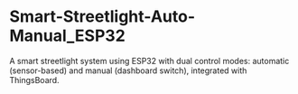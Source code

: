 # Smart-Streetlight-Auto-Manual_ESP32
A smart streetlight system using ESP32 with dual control modes: automatic (sensor-based) and manual (dashboard switch), integrated with ThingsBoard.
